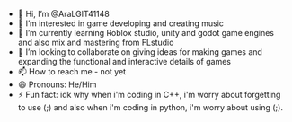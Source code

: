 - 👋 Hi, I’m @AraLGIT41148
- 👀 I’m interested in game developing and creating music
- 🌱 I’m currently learning Roblox studio, unity and godot game engines and also mix and mastering from FLstudio
- 💞️ I’m looking to collaborate on giving ideas for making games and expanding the functional and interactive details of games
- 📫 How to reach me - not yet
- 😄 Pronouns: He/Him
- ⚡ Fun fact: idk why when i'm coding in C++, i'm worry about forgetting to use (;) and also when i'm coding in python, i'm worry about using (;).

<!---
AraLGIT41148/AraLGIT41148 is a ✨ special ✨ repository because its `README.md` (this file) appears on your GitHub profile.
You can click the Preview link to take a look at your changes.
--->
